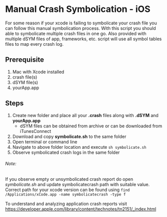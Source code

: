 # Manual Crash Symbolication - iOS
For some reason if your xcode is failing to symbolicate your crash file you can follow this manual symbolication process.
With this script you should able to symbolicate multiple crash files in one go. Also provided with multiple dSYM files of app, frameworks, etc. script will use all symbol tables files to map every crash log.

## Prerequisite
  1. Mac with Xcode installed
  2. crash file(s)
  3. dSYM file(s)
  4. yourApp.app
  
## Steps
  1. Create new folder and place all your **.crash** files along with **.dSYM** and **yourApp.app**
      - dSYM files can be obtained from archive or can be downloaded from iTunesConnect
  2. Download and copy **symbolicate.sh** to the same folder
  3. Open terminal or command line 
  4. Navigate to above folder location and execute 
    ```
    sh symbolicate.sh
    ```
  4. Observe symbolicated crash logs in the same folder



###### Note:
If you observe empty or unsymbolicated crash report do open *symbolicate.sh* and update symbolicatecrash path with suitable value. Correct path for your xcode version can be found using ```find /Applications/xCode.app -name symbolicatecrash -type f```

To understand and analyzing application crash reports visit <https://developer.apple.com/library/content/technotes/tn2151/_index.html>

